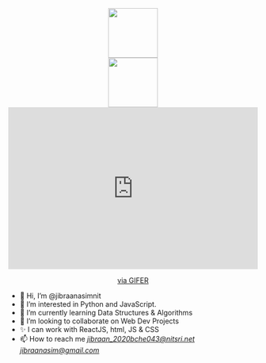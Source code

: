 <div id="header1" align="center">
  <img src="https://media.giphy.com/media/M9gbBd9nbDrOTu1Mqx/giphy.gif" width="100"/>
</div>
<div id="header2" align="center">
  <img src="https://3ulsmb4eg8vz37c0vz2si64j-wpengine.netdna-ssl.com/wp-content/uploads/2019/05/react-native-UX-design.gif" width="100"/>
  <div style="padding-top:64.931%;position:relative;"><iframe src="https://gifer.com/embed/7ymv" width="100%" height="100%" style='position:absolute;top:0;left:0;' frameBorder="0" allowFullScreen></iframe></div><p><a href="https://gifer.com">via GIFER</a></p>
</div>



- 👋 Hi, I’m @jibraanasimnit
- 👀 I’m interested in Python and JavaScript.
- 🌱 I’m currently learning Data Structures & Algorithms
- 💞️ I’m looking to collaborate on Web Dev Projects
- ✨ I can work with ReactJS, html, JS & CSS 
- 📫 How to reach me <i> jibraan_2020bche043@nitsri.net  </i> <i> jibraanasim@gmail.com </i>

<!---
jibraanasimnit/jibraanasimnit is a ✨ special ✨ repository because its `README.md` (this file) appears on your GitHub profile.
You can click the Preview link to take a look at your changes.
--->
